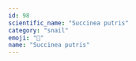 ```yaml
---
id: 98
scientific_name: "Succinea putris"
category: "snail"
emoji: "🐌"
name: "Succinea putris"
---
```

